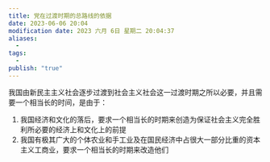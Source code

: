 ```yaml
---
title: 党在过渡时期的总路线的依据
date: 2023-06-06 20:04
modification date: 2023 六月 6日 星期二 20:04:37
aliases:
  - 
tags:
  - 
publish: "true"
---
```


我国由新民主主义社会逐步过渡到社会主义社会这一过渡时期之所以必要，并且需要一个相当长的时间，是由于：

1. 我国经济和文化的落后，要求一个相当长的时期来创造为保证社会主义完全胜利所必要的经济上和文化上的前提
2. 我国有极其广大的个体农业和手工业及在国民经济中占很大一部分比重的资本主义工商业，要求一个相当长的时期来改造他们
